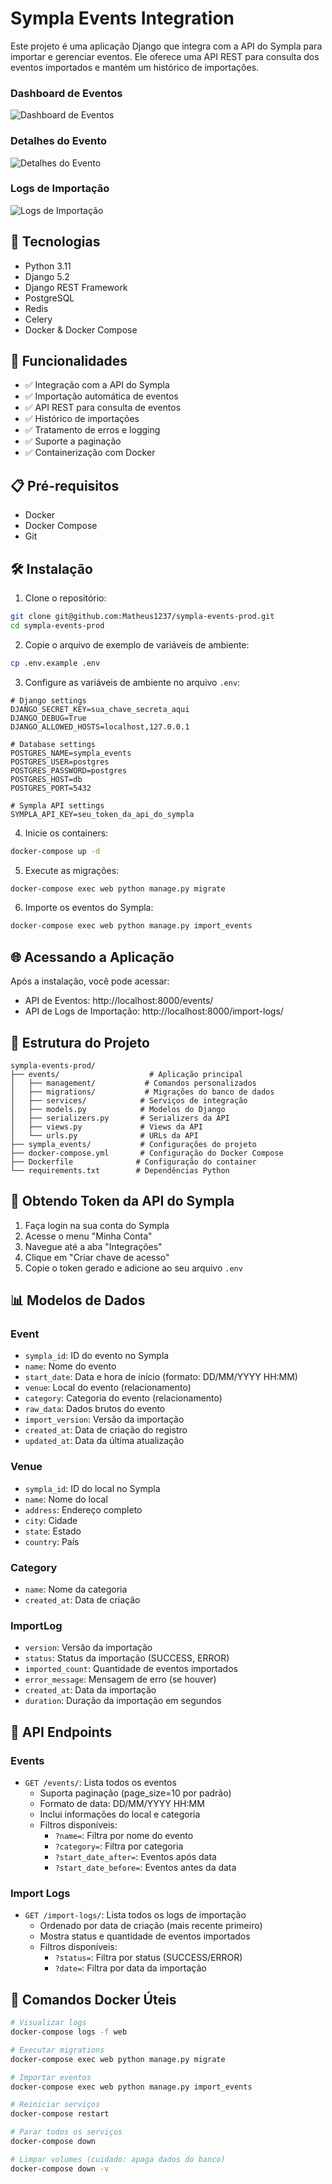 # Sympla Events Integration

Este projeto é uma aplicação Django que integra com a API do Sympla para importar e gerenciar eventos. Ele oferece uma API REST para consulta dos eventos importados e mantém um histórico de importações.

### Dashboard de Eventos
![Dashboard de Eventos](docs/assets/image.png)

### Detalhes do Evento
![Detalhes do Evento](docs/assets/image02.png)

### Logs de Importação
![Logs de Importação](docs/assets/image03.png)

## 🚀 Tecnologias

- Python 3.11
- Django 5.2
- Django REST Framework
- PostgreSQL
- Redis
- Celery
- Docker & Docker Compose

## 🌟 Funcionalidades

- ✅ Integração com a API do Sympla
- ✅ Importação automática de eventos
- ✅ API REST para consulta de eventos
- ✅ Histórico de importações
- ✅ Tratamento de erros e logging
- ✅ Suporte a paginação
- ✅ Containerização com Docker

## 📋 Pré-requisitos

- Docker
- Docker Compose
- Git

## 🛠️ Instalação

1. Clone o repositório:
```bash
git clone git@github.com:Matheus1237/sympla-events-prod.git
cd sympla-events-prod
```

2. Copie o arquivo de exemplo de variáveis de ambiente:
```bash
cp .env.example .env
```

3. Configure as variáveis de ambiente no arquivo `.env`:
```env
# Django settings
DJANGO_SECRET_KEY=sua_chave_secreta_aqui
DJANGO_DEBUG=True
DJANGO_ALLOWED_HOSTS=localhost,127.0.0.1

# Database settings
POSTGRES_NAME=sympla_events
POSTGRES_USER=postgres
POSTGRES_PASSWORD=postgres
POSTGRES_HOST=db
POSTGRES_PORT=5432

# Sympla API settings
SYMPLA_API_KEY=seu_token_da_api_do_sympla
```

4. Inicie os containers:
```bash
docker-compose up -d
```

5. Execute as migrações:
```bash
docker-compose exec web python manage.py migrate
```

6. Importe os eventos do Sympla:
```bash
docker-compose exec web python manage.py import_events
```

## 🌐 Acessando a Aplicação

Após a instalação, você pode acessar:

- API de Eventos: http://localhost:8000/events/
- API de Logs de Importação: http://localhost:8000/import-logs/

## 📝 Estrutura do Projeto

```
sympla-events-prod/
├── events/                    # Aplicação principal
│   ├── management/           # Comandos personalizados
│   ├── migrations/           # Migrações do banco de dados
│   ├── services/            # Serviços de integração
│   ├── models.py            # Modelos do Django
│   ├── serializers.py       # Serializers da API
│   ├── views.py             # Views da API
│   └── urls.py              # URLs da API
├── sympla_events/           # Configurações do projeto
├── docker-compose.yml       # Configuração do Docker Compose
├── Dockerfile              # Configuração do container
└── requirements.txt        # Dependências Python
```

## 🔑 Obtendo Token da API do Sympla

1. Faça login na sua conta do Sympla
2. Acesse o menu "Minha Conta"
3. Navegue até a aba "Integrações"
4. Clique em "Criar chave de acesso"
5. Copie o token gerado e adicione ao seu arquivo `.env`

## 📊 Modelos de Dados

### Event
- `sympla_id`: ID do evento no Sympla
- `name`: Nome do evento
- `start_date`: Data e hora de início (formato: DD/MM/YYYY HH:MM)
- `venue`: Local do evento (relacionamento)
- `category`: Categoria do evento (relacionamento)
- `raw_data`: Dados brutos do evento
- `import_version`: Versão da importação
- `created_at`: Data de criação do registro
- `updated_at`: Data da última atualização

### Venue
- `sympla_id`: ID do local no Sympla
- `name`: Nome do local
- `address`: Endereço completo
- `city`: Cidade
- `state`: Estado
- `country`: País

### Category
- `name`: Nome da categoria
- `created_at`: Data de criação

### ImportLog
- `version`: Versão da importação
- `status`: Status da importação (SUCCESS, ERROR)
- `imported_count`: Quantidade de eventos importados
- `error_message`: Mensagem de erro (se houver)
- `created_at`: Data da importação
- `duration`: Duração da importação em segundos

## 🔄 API Endpoints

### Events
- `GET /events/`: Lista todos os eventos
  - Suporta paginação (page_size=10 por padrão)
  - Formato de data: DD/MM/YYYY HH:MM
  - Inclui informações do local e categoria
  - Filtros disponíveis:
    - `?name=`: Filtra por nome do evento
    - `?category=`: Filtra por categoria
    - `?start_date_after=`: Eventos após data
    - `?start_date_before=`: Eventos antes da data

### Import Logs
- `GET /import-logs/`: Lista todos os logs de importação
  - Ordenado por data de criação (mais recente primeiro)
  - Mostra status e quantidade de eventos importados
  - Filtros disponíveis:
    - `?status=`: Filtra por status (SUCCESS/ERROR)
    - `?date=`: Filtra por data da importação

## 🐳 Comandos Docker Úteis

```bash
# Visualizar logs
docker-compose logs -f web

# Executar migrations
docker-compose exec web python manage.py migrate

# Importar eventos
docker-compose exec web python manage.py import_events

# Reiniciar serviços
docker-compose restart

# Parar todos os serviços
docker-compose down

# Limpar volumes (cuidado: apaga dados do banco)
docker-compose down -v
```